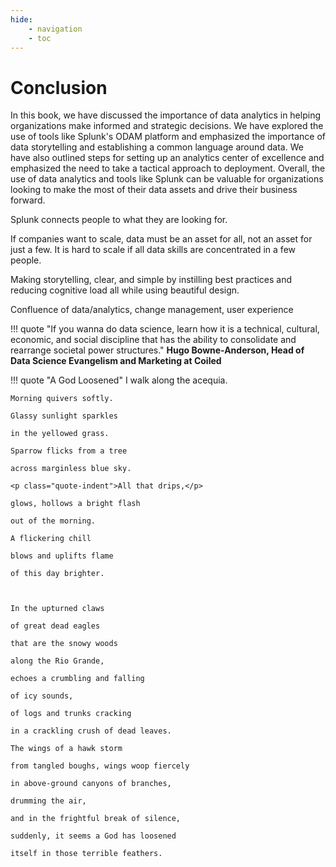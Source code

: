 ```yaml
---
hide:
    - navigation
    - toc
---
```


# Conclusion

In this book, we have discussed the importance of data analytics in helping organizations make informed and strategic decisions. We have explored the use of tools like Splunk's ODAM platform and emphasized the importance of data storytelling and establishing a common language around data. We have also outlined steps for setting up an analytics center of excellence and emphasized the need to take a tactical approach to deployment. Overall, the use of data analytics and tools like Splunk can be valuable for organizations looking to make the most of their data assets and drive their business forward.

Splunk connects people to what they are looking for.

If companies want to scale, data must be an asset for all, not an asset for just a few. It is hard to scale if all data skills are concentrated in a few people.

Making storytelling, clear, and simple by instilling best practices and reducing cognitive load all while using beautiful design.

Confluence of data/analytics, change management, user experience

!!! quote "If you wanna do data science, learn how it is a technical, cultural, economic, and social discipline that has the ability to consolidate and rearrange societal power structures."
    <strong>Hugo Bowne-Anderson, Head of Data Science Evangelism and Marketing at Coiled</strong>

!!! quote "A God Loosened"
    I walk along the acequia.
    
    Morning quivers softly.
    
    Glassy sunlight sparkles
    
    in the yellowed grass.
    
    Sparrow flicks from a tree
    
    across marginless blue sky.
    
    <p class="quote-indent">All that drips,</p>
    
    glows, hollows a bright flash
    
    out of the morning.
    
    A flickering chill
    
    blows and uplifts flame
    
    of this day brighter.


    
    In the upturned claws
    
    of great dead eagles
    
    that are the snowy woods
    
    along the Rio Grande,
    
    echoes a crumbling and falling
    
    of icy sounds,
    
    of logs and trunks cracking
    
    in a crackling crush of dead leaves.
    
    The wings of a hawk storm
    
    from tangled boughs, wings woop fiercely
    
    in above-ground canyons of branches,
    
    drumming the air,
    
    and in the frightful break of silence,
    
    suddenly, it seems a God has loosened
    
    itself in those terrible feathers.
